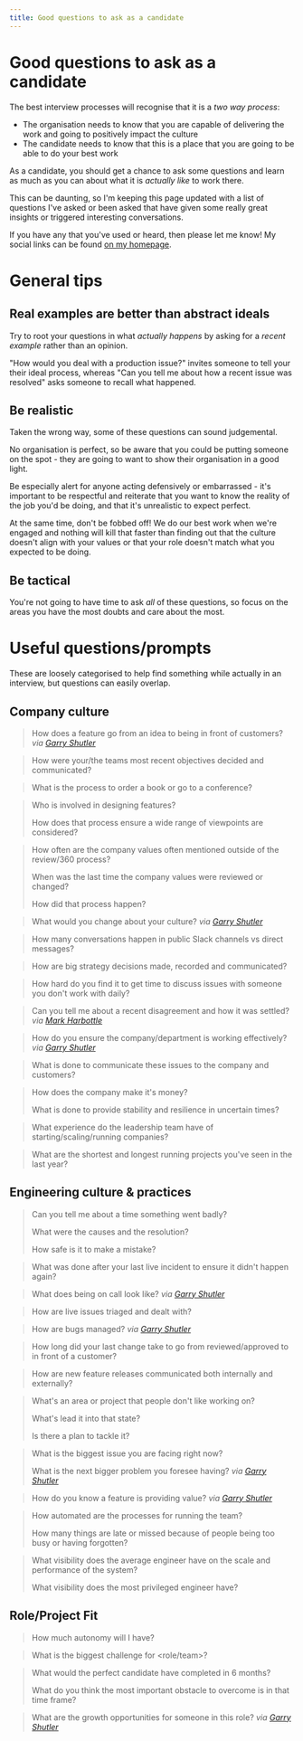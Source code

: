 ```yaml
---
title: Good questions to ask as a candidate
---
```


# Good questions to ask as a candidate

The best interview processes will recognise that it is a _two way process_:
- The organisation needs to know that you are capable of delivering the work and going to positively impact the culture
- The candidate needs to know that this is a place that you are going to be able to do your best work

As a candidate, you should get a chance to ask some questions and learn as much as you can about what it is <em>actually like</em> to work there.

This can be daunting, so I'm keeping this page updated with a list of questions I've asked or been asked that have given some really great insights or triggered interesting conversations.

If you have any that you've used or heard, then please let me know! My social links can be found [on my homepage](/).

# General tips
## Real examples are better than abstract ideals
Try to root your questions in what _actually happens_ by asking for a _recent example_ rather than an opinion.

"How would you deal with a production issue?" invites someone to tell your their ideal process, whereas
"Can you tell me about how a recent issue was resolved" asks someone to recall what happened.

## Be realistic
Taken the wrong way, some of these questions can sound judgemental.

No organisation is perfect, so be aware that you could be putting someone on the spot - they are going to want to show their organisation in a good light.

Be especially alert for anyone acting defensively or embarrassed - it's important to be respectful and reiterate that you want to know the reality of the job you'd be doing, and that it's unrealistic to expect perfect.

At the same time, don't be fobbed off! We do our best work when we're engaged and nothing will kill that faster than finding out that the culture doesn't align with your values or that your role doesn't match what you expected to be doing.

## Be tactical
You're not going to have time to ask _all_ of these questions, so focus on the areas you have the most doubts and care about the most.


# Useful questions/prompts
These are loosely categorised to help find something while actually in an interview, but questions can easily overlap.

## Company culture

> How does a feature go from an idea to being in front of customers?
> <cite>via [Garry Shutler][Garry]</cite>

> How were your/the teams most recent objectives decided and communicated?

> What is the process to order a book or go to a conference?

> Who is involved in designing features?
>
> How does that process ensure a wide range of viewpoints are considered?

> How often are the company values often mentioned outside of the review/360 process?
>
> When was the last time the company values were reviewed or changed?
>
> How did that process happen?

> What would you change about your culture?
> <cite>via [Garry Shutler][Garry]</cite>

> How many conversations happen in public Slack channels vs direct messages?

> How are big strategy decisions made, recorded and communicated?

> How hard do you find it to get time to discuss issues with someone you don't work with daily?

> Can you tell me about a recent disagreement and how it was settled?
> <cite>via [Mark Harbottle][MarkH]</cite>

> How do you ensure the company/department is working effectively?
> <cite>via [Garry Shutler][Garry]</cite>

> What is done to communicate these issues to the company and customers?

> How does the company make it's money?
>
> What is done to provide stability and resilience in uncertain times?

> What experience do the leadership team have of starting/scaling/running companies?

> What are the shortest and longest running projects you've seen in the last year?


## Engineering culture & practices

> Can you tell me about a time something went badly?
>
> What were the causes and the resolution?
>
> How safe is it to make a mistake?

> What was done after your last live incident to ensure it didn't happen again?

> What does being on call look like?
> <cite>via [Garry Shutler][Garry]</cite>

> How are live issues triaged and dealt with?

> How are bugs managed?
> <cite>via [Garry Shutler][Garry]</cite>

> How long did your last change take to go from reviewed/approved to in front of a customer?

> How are new feature releases communicated both internally and externally?

> What's an area or project that people don't like working on?
>
> What's lead it into that state?
>
> Is there a plan to tackle it?

> What is the biggest issue you are facing right now?
>
> What is the next bigger problem you foresee having?
> <cite>via [Garry Shutler][Garry]</cite>

> How do you know a feature is providing value?
> <cite>via [Garry Shutler][Garry]</cite>

> How automated are the processes for running the team?
>
> How many things are late or missed because of people being too busy or having forgotten?

> What visibility does the average engineer have on the scale and performance of the system?
>
> What visibility does the most privileged engineer have?

## Role/Project Fit

> How much autonomy will I have?

> What is the biggest challenge for <role/team>?

> What would the perfect candidate have completed in 6 months?
>
> What do you think the most important obstacle to overcome is in that time frame?

> What are the growth opportunities for someone in this role?
> <cite>via [Garry Shutler][Garry]</cite>


[MarkH]: http://markharbs.com
[Garry]: https://gshutler.com/
